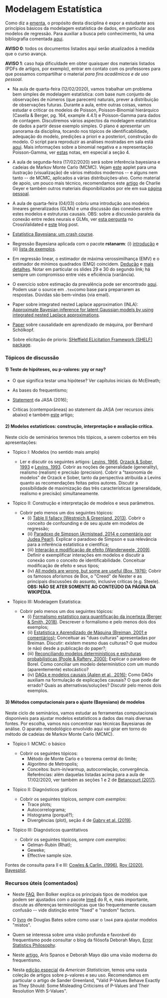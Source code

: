 # Modelagem Estatística

Como diz a [ementa](https://emap.fgv.br/disciplina/graduacao/modelagem-estatistica), o propósito desta disciplina é expor a estudante aos princípios básicos da modelagem estatística de dados, em particular aos modelos de regressão.
Para auxiliar a busca pelo conhecimento, há uma bibliografia comentada [aqui](https://github.com/maxbiostat/stats_modelling/blob/master/biblio/bibliografia_anotada.pdf). 

**AVISO 0**: todos os documentos listados aqui serão atualizados à medida que o curso avança.

**AVISO 1**: caso haja dificuldade em obter quaisquer dos materiais listados (PDFs de artigos, por exemplo), entrar em contato com os professores para que possamos compartilhar o material _para fins acadêmicos e de uso pessoal_.
 
- Na aula de quarta-feira (12/02/2020), vamos trabalhar um problema bem simples de modelagem estatística: com base num conjunto de observações de números (que parecem) naturais, prever a distribuição de observações futuras.
Durante a aula, entre outras coisas, vamos estudar e criticar os modelos de Poisson,  Poisson-Binomial hierárquico (Casella & Berger, pg. 164, example 4.4.1) e Poisson-Gamma para dados de contagem.
Discutiremos vários aspectos da modelagem estatística de dados a partir desse exemplo simples.
O plano é apresentar um panorama da disciplina, tocando nos tópicos de identificabilidade, adequação do modelo, predições a priori e a posteriori, construção do modelo.
O script para reproduzir as análises mostradas em sala está [aqui](https://github.com/maxbiostat/stats_modelling/blob/master/code/problema_1.r).
Mais informações sobre a binomial negativa e a representação Poisson-Gamma, ver [estas](https://www.johndcook.com/negative_binomial.pdf) notas, em especial a seção 4.

- A aula de segunda-feira (17/02/2020) será sobre inferência bayesiana e cadeias de Markov Monte Carlo (MCMC). Vejam [este](https://chi-feng.github.io/mcmc-demo/app.html) applet para uma ilustração (visualização) de vários métodos modernos -- e alguns nem tanto -- de MCMC, aplicados a várias distribuições-alvo. 
Como material de apoio, um pouco mais técnico, recomendamos este [artigo](https://projecteuclid.org/euclid.ss/1177011137) de Charlie Geyer e também outros materiais disponibilizados por ele em sua [página pessoal](http://users.stat.umn.edu/~geyer/). 

- A aula de quarta-feira (04/03) cobriu uma introdução aos modelos lineares generalizados (GLMs) e uma discussão das conexões entre estes modelos e estruturas causais. 
OBS: sobre a discussão paralela da conexão entre redes neurais e GLMs, ver [esta pergunta](https://stats.stackexchange.com/questions/369987/is-a-single-neuron-in-a-neural-network-a-glm) no CrossValidated e [este](http://blog.shakirm.com/2015/01/a-statistical-view-of-deep-learning-i-recursive-glms/) blog post.  

- [Estatística Bayesiana: um crash course](https://cran.r-project.org/web/packages/LaplacesDemon/vignettes/BayesianInference.pdf).

- Regressão Bayesiana aplicada com o pacote **rstanarm**: (i) [introdução](https://cran.r-project.org/web/packages/rstanarm/vignettes/rstanarm.html) e (ii) [lista de exemplos](https://cran.r-project.org/web/packages/rstanarm/vignettes/).

- Em regressão linear, o estimador de máxima verossimilhança (EMV) e o estimador de mínimos quadrados (EMQ) coincidem. [Dedução](https://stats.stackexchange.com/a/254003/97431) e [mais detalhes](http://www.robots.ox.ac.uk/~fwood/teaching/W4315_Fall2011/Lectures/lecture_3/lecture_3.pdf). Notar em particular os slides 29 e 30 do segundo link; há sempre um compromisso entre viés e eficiência (variância).  

- O exercício sobre estimação da prevalência pode ser encontrado [aqui](https://github.com/maxbiostat/stats_modelling/blob/master/notes/problema_prevalencia.pdf).
Podem usar o source em `.tex`como base para preparrarem as respostas.
Dúvidas são bem-vindas (via email).

- Paper sobre integrated nested Laplace approximation (INLA): [Approximate Bayesian inference for latent Gaussian models by using integrated nested Laplace approximations](https://rss.onlinelibrary.wiley.com/doi/epdf/10.1111/j.1467-9868.2008.00700.x).

- [Paper](https://arxiv.org/pdf/1911.10500.pdf) sobre causalidade em aprendizado de máquina, por Bernhard Schölkopf.

- Sobre elicitação de prioris: [SHeffield ELicitation Framework (SHELF) package](http://www.tonyohagan.co.uk/shelf/).

### Tópicos de discussão

#### 1) Teste de hipóteses, ou p-valores: yay or nay?

 - O que significa testar uma hipótese? Ver capítulos iniciais do McElreath;
 
 - As bases do frequentismo;
 
 - [Statement](https://www.tandfonline.com/doi/full/10.1080/00031305.2016.1154108) da JASA (2016);
 
 - Críticas  (contemporâneas) ao statement da JASA (ver recursos úteis abaixo) e também [este](https://hdsr.mitpress.mit.edu/pub/bd5k4gzf) artigo;
 
#### 2) Modelos estatísticos: construção, interpretação e avaliação crítica.
Neste ciclo de seminários teremos três tópicos, a serem cobertos em três apresentações:
- Tópico I:  Modelos (no sentido mais amplo)
   - Ler e discutir os seguintes artigos: [Levins, 1966](https://www.jstor.org/stable/pdf/27836590.pdf?casa_token=7tSi2uV0FvMAAAAA:pOA0tm3YnGbEgyv6GWFHQp0skImzirrSRkOznEPGnrhh8ATBAXMC9GTOuIkUWLw55pGTz4dX6SEdCJmW546H7aNyEvgSAo58uphzbEXPLUf029BaaQQzhA), [Orzack & Sober, 1993](https://www.jstor.org/stable/pdf/3037250.pdf) e [Levins, 1993](https://www.jstor.org/stable/pdf/3037251.pdf). Cobrir as noções de generalidade (generality), realismo (realism) e precisão (precision). Cobrir a "taxonomia de modelos" de Orzack e Sober, tanto da perspectiva atribuída a Levins quanto as recomendações feitas pelos autores. Discutir a possibilidade de maximização das três características (generalidade, realismo e precisão) simultaneamente.

- Tópico II: Construção e interpretação de modelos e seus parâmetros.
   - Cobrir pelo menos um dos seguintes tópicos:
     - (i) [Table II fallacy (Westreich & Greenland, 2013)](https://academic.oup.com/aje/article/177/4/292/147738).
     Cobrir o conceito de confounding e de seu ajuste em modelos de regressão;
     - (ii) [Paradoxo de Simpson (Armistead, 2014 e comentário por Judea Pearl)](https://www.tandfonline.com/doi/pdf/10.1080/00031305.2013.807750).
     Explicar o paradoxo de Simpson e sua relevância para a inferência estatística e científica;
     - (iii) [Interação e modificação de efeito (Wanderweele, 2009)](https://journals.lww.com/epidem/Fulltext/2009/11000/Four_Types_of_Effect_Modification__A.16.aspx).
     Definir e exemplificar interações em modelos e discutir a conexão com o conceito de identificabilidade. Conceituar modificação de efeito e seus tipos;
     - (iv) [All models are wrong, but some are useful (Box, 1976)](https://en.wikipedia.org/wiki/All_models_are_wrong);
   Cobrir os famosos aforismos de Box, o "Creed" de Nester e as principais discussões do assunto, inclusive críticas (e.g. Steele). **OBS: NÃO SE ATER SOMENTE AO CONTEÚDO DA PÁGINA DA WIKIPÉDIA**.
 
- Tópico III: Modelagem Estatística:
  - Cobrir pelo menos um dos seguintes tópicos:
    - (i) [Formalismo estatístico para quantificação da incerteza (Berger & Smith, 2018)](https://www.annualreviews.org/doi/full/10.1146/annurev-statistics-030718-105232).
    Descrever o formalismo e pelo menos dois dos exemplos;
     - (ii) [Estatística x Aprendizado de Máquina (Breiman, 2001 e comentários)](https://projecteuclid.org/download/pdf_1/euclid.ss/1009213726);
     Conceituar as "duas culturas" apresentadas por Breiman. Discutir: existem mesmo duas culturas? O que mudou (e não) desde a publicação do paper?;
      - (iii) [Reconciliando modelos determinísticos e estruturas probabilísticas (Poole & Raftery, 2000)](https://www.tandfonline.com/doi/pdf/10.1080/01621459.2000.10474324);
     Explicar o paradoxo de Borel. Como conciliar um modelo determinístico com um mundo (aparentemente) estocástico?
      - (iv) [DAGs e modelos causais (Aalen et al., 2016)](https://journals.sagepub.com/doi/pdf/10.1177/0962280213520436);
      Como DAGs auxiliam na formulação de explicações causais? O que pode dar errado? Quais as alternativas/soluções? Discutir pelo menos dois exemplos.       

#### 3) Métodos computacionais para o ajuste (Bayesiano) de modelos

Neste ciclo de seminários, vamos estudar as ferramentas computacionais disponíveis para ajustar modelos estatísticos a dados das mais diversas fontes. Por escolha, vamos nos concentrar nas técnicas Bayesianas de análise. O aparato metodológico envolvido aqui vai girar em torno do método de cadeias de Markov Monte Carlo (MCMC).

- Tópico I: MCMC: o básico
  - Cobrir os seguintes tópicos:
    - Método de Monte Carlo e o teorema central do limite;
    - Algoritmo de Metropolis;
    - Conceitos: burn-in/warmup, autocorrelação, convergência.    
 Referências: além daquelas listadas acima para a aula de 17/02/2020, ver também as seções 1 e 2 de [Betancourt (2017)](https://arxiv.org/pdf/1701.02434.pdf).
 
- Tópico II: Diagnósticos gráficos
  - Cobrir os seguintes tópicos, *sempre com exemplos*:
    - Trace plots;
    - Autocorrelograma;
    - Histograma (porquê?);
    - Divergências (plot), seção 4 de [Gabry et al. (2019)](https://rss.onlinelibrary.wiley.com/doi/full/10.1111/rssa.12378). 

- Tópico III: Diagnósticos quantitativos
  - Cobrir os seguintes tópicos, *sempre com exemplos*:
    - Gelman-Rubin (Rhat);
    - Geweke;
    - Effective sample size.

Fontes de consulta para II e III: [Cowles & Carlin, (1996)](https://www.tandfonline.com/doi/abs/10.1080/01621459.1996.10476956), [Roy (2020)](https://www.annualreviews.org/doi/pdf/10.1146/annurev-statistics-031219-041300), [Bayesplot](https://cran.r-project.org/web/packages/bayesplot/vignettes/visual-mcmc-diagnostics.html).




### Recursos úteis (comentados)

- Neste [FAQ](http://bbolker.github.io/mixedmodels-misc/glmmFAQ.html#model-specification), Ben Bolker explica os principais tipos de modelos que podem ser ajustados com o pacote [lme4](https://cran.r-project.org/web/packages/lme4/index.html) do R, e, mais importante, discute as diferenças terminológicas que tão frequentemente causam confusão -- vide distinção entre "fixed" e "random" factors.

- O [livro](http://webcom.upmf-grenoble.fr/LIP/Perso/DMuller/M2R/R_et_Mixed/documents/Bates-book.pdf) de Douglas Bates sobre como usar o `lme4` para ajustar modelos "mistos".

- Quem se interessa sobre uma visão profunda e favorável do frequentismo pode consultar o blog da filósofa Deborah Mayo, [Error Statistics Philosophy](https://errorstatistics.com/).

- Neste [artigo](https://www.phil.vt.edu/dmayo/personal_website/Error_Statistics_2011.pdf), Aris Spanos e Deborah Mayo dão uma visão moderna do frequentismo.

- Nesta [edição especial](https://www.tandfonline.com/toc/utas20/73/sup1) da _American_  _Statistician_,  temos uma vasta coleção de artigos sobre p-valores e seu uso. 
Recomendamos em particular o artigo de Sander Greenland, "Valid P-Values Behave Exactly as They Should: Some Misleading Criticisms of P-Values and Their Resolution With S-Values".
